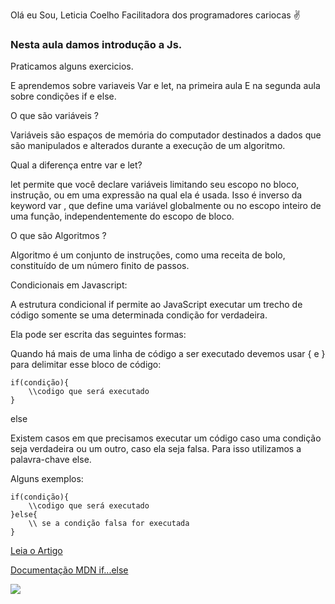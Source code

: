 Olá eu Sou, Leticia Coelho Facilitadora dos programadores cariocas ✌️

### Nesta aula damos introdução a Js. 
Praticamos alguns exercicios. 

E aprendemos sobre variaveis Var e let, na primeira aula 
E na segunda aula sobre condições if e else. 

O que são variáveis ?

Variáveis são espaços de memória do computador destinados a dados que são manipulados e alterados durante a execução de um algoritmo.

Qual a diferença entre var e let?

let permite que você declare variáveis limitando seu escopo no bloco, instrução, ou em uma expressão na qual ela é usada. Isso é inverso da keyword var , que define uma variável globalmente ou no escopo inteiro de uma função, independentemente do escopo de bloco.

O que são Algoritmos ?

Algoritmo é um conjunto de instruções, como uma receita de bolo, constituído de um número finito de passos.

Condicionais em Javascript:

A estrutura condicional if permite ao JavaScript executar um trecho de código somente se uma determinada condição for verdadeira.

Ela pode ser escrita das seguintes formas:

Quando há mais de uma linha de código a ser executado devemos usar { e } para delimitar esse bloco de código:

```
if(condição){
    \\codigo que será executado
}

```

else

Existem casos em que precisamos executar um código caso uma condição seja verdadeira ou um outro, caso ela seja falsa. Para isso utilizamos a palavra-chave else.

Alguns exemplos:

```
if(condição){
    \\codigo que será executado
}else{
    \\ se a condição falsa for executada
}
```
[Leia o Artigo](https://www.devmedia.com.br/javascript-estrutura-condicional-if/40611)

[Documentação MDN if...else](https://developer.mozilla.org/pt-BR/docs/Web/JavaScript/Reference/Statements/if...else)


![](https://i.gifer.com/origin/bb/bb3eecef24cc8d0074e9d67021a0aea6.gif)
